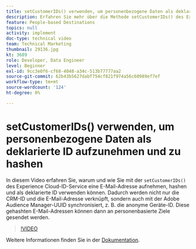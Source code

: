 ```yaml
---
title: setCustomerIDs() verwenden, um personenbezogene Daten als deklarierte ID aufzunehmen und zu hashen
description: Erfahren Sie mehr über die Methode setCustomerIDs() des Experience Cloud-ID-Service zum Aufnehmen und Hashen einer E-Mail-Adresse. Erfahren Sie, wie Sie sie als deklarierte ID verwenden.
feature: People-based Destinations
topics: null
activity: implement
doc-type: technical video
team: Technical Marketing
thumbnail: 29136.jpg
kt: 3689
role: Developer, Data Engineer
level: Beginner
exl-id: 9cc3e0f6-cf68-4048-a34c-513b77777aa2
source-git-commit: 62b43b5627dabf754cf821f974a56c60989ef7ef
workflow-type: tm+mt
source-wordcount: '124'
ht-degree: 0%

---
```


# setCustomerIDs() verwenden, um personenbezogene Daten als deklarierte ID aufzunehmen und zu hashen

In diesem Video erfahren Sie, warum und wie Sie mit der `setCustomerIDs()` des Experience Cloud-ID-Service eine E-Mail-Adresse aufnehmen, hashen und als deklarierte ID verwenden können. Dadurch werden nicht nur die CRM-ID und die E-Mail-Adresse verknüpft, sondern auch mit der Adobe Audience Manager-UUID synchronisiert, z. B. die anonyme Geräte-ID. Diese gehashten E-Mail-Adressen können dann an personenbasierte Ziele gesendet werden.

>[!VIDEO](https://video.tv.adobe.com/v/30097/?quality=12&captions=ger)

Weitere Informationen finden Sie in der [Dokumentation](https://experienceleague.adobe.com/docs/id-service/using/reference/hashing-support.html?lang=de).
